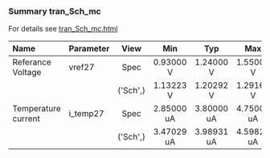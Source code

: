 ### Summary tran_Sch_mc

For details see <a href='tran_Sch_mc.html'>tran_Sch_mc.html</a>

|**Name**|**Parameter**|**View**|**Min** | **Typ** | **Max**|
|:---|:---|:---:|:---:|:---:|:---:|
|Referance Voltage|vref27 | Spec | 0.93000 V | 1.24000 V | 1.55000 V |
| | | ('Sch',)|1.13223 V | 1.20292 V | 1.29165 V |
|Temperature current|i\_temp27 | Spec | 2.85000 uA | 3.80000 uA | 4.75000 uA |
| | | ('Sch',)|3.47029 uA | 3.98931 uA | 4.59820 uA |
